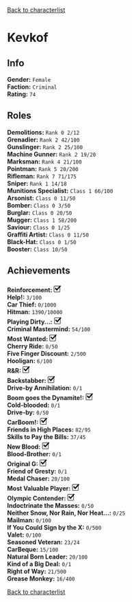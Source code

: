 [Back to characterlist](../Overview.md)

# Kevkof

## Info

**Gender:** `Female`  
**Faction:** `Criminal`  
**Rating:** `74`  

## Roles

**Demolitions:** `Rank 0 2/12`  
**Grenadier:** `Rank 2 42/100`  
**Gunslinger:** `Rank 2 25/100`  
**Machine Gunner:** `Rank 2 19/20`  
**Marksman:** `Rank 4 21/100`  
**Pointman:** `Rank 5 20/200`  
**Rifleman:** `Rank 7 71/175`  
**Sniper:** `Rank 1 14/18`  
**Munitions Specialist:** `Class 1 66/100`  
**Arsonist:** `Class 0 11/50`  
**Bomber:** `Class 0 3/50`  
**Burglar:** `Class 0 20/50`  
**Mugger:** `Class 1 58/200`  
**Saviour:** `Class 0 1/25`  
**Graffiti Artist:** `Class 0 11/50`  
**Black-Hat:** `Class 0 1/50`  
**Booster:** `Class 10/50`  

## Achievements

**Reinforcement:** ![Check](../../Images/check.png)  
**Help!:** `3/100`  
**Car Thief:** `0/1000`  
**Hitman:** `1390/10000`  
**Playing Dirty...:** ![Check](../../Images/check.png)  
**Criminal Mastermind:** `54/100`  
**Most Wanted:** ![Check](../../Images/check.png)  
**Cherry Ride:** `0/50`  
**Five Finger Discount:** `2/500`  
**Hooligan:** `6/100`  
**R&R:** ![Check](../../Images/check.png)  
**Backstabber:** ![Check](../../Images/check.png)  
**Drive-by Annihilation:** `0/1`  
**Boom goes the Dynamite!:** ![Check](../../Images/check.png)  
**Cold-blooded:** `0/1`  
**Drive-by:** `0/50`  
**CarBoom!:** ![Check](../../Images/check.png)  
**Friends in High Places:** `82/95`  
**Skills to Pay the Bills:** `37/45`  
**New Blood:** ![Check](../../Images/check.png)  
**Blood-Brother:** `0/1`  
**Original G:** ![Check](../../Images/check.png)  
**Friend of Gresty:** `0/1`  
**Medal Chaser:** `20/100`  
**Most Valuable Player:** ![Check](../../Images/check.png)  
**Olympic Contender:** ![Check](../../Images/check.png)  
**Indoctrinate the Masses:** `0/50`  
**Neither Snow, Nor Rain, Nor Heat...:** `0/25`  
**Mailman:** `0/100`  
**If You Could Sign by the X:** `0/500`  
**Valet:** `0/100`  
**Seasoned Veteran:** `23/24`  
**CarBeque:** `15/100`  
**Natural Born Leader:** `20/100`  
**Kind of a Big Deal:** `0/1`  
**Right of Way:** `21/500`  
**Grease Monkey:** `16/400`  

[Back to characterlist](../Overview.md)
